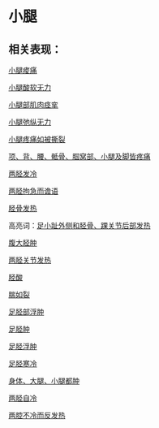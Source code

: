 # 小腿

## 相关表现：

[小腿痠痛](https://zuoye.gmzyh.com/search?key=小腿痠痛)
[小腿酸软无力](https://zuoye.gmzyh.com/search?key=小腿酸软无力)
[小腿部肌肉痉挛](https://zuoye.gmzyh.com/search?key=小腿部肌肉痉挛)
[小腿弛纵无力](https://zuoye.gmzyh.com/search?key=小腿弛纵无力)
[小腿疼痛如被撕裂](https://zuoye.gmzyh.com/search?key=小腿疼痛如被撕裂)
[项、背、腰、骶骨、腘窝部、小腿及脚皆疼痛](https://zuoye.gmzyh.com/search?key=项、背、腰、骶骨、腘窝部、小腿及脚皆疼痛)
[两胫发冷](https://zuoye.gmzyh.com/search?key=两胫发冷)
[两胫拘急而谵语](https://zuoye.gmzyh.com/search?key=两胫拘急而谵语)
[胫骨发热](https://zuoye.gmzyh.com/search?key=胫骨发热)
高亮词：[足小趾外侧和胫骨、踝关节后部发热](https://zuoye.gmzyh.com/search?key=足小趾外侧和胫骨、踝关节后部发热)  
[腹大胫肿](https://zuoye.gmzyh.com/search?key=腹大胫肿)
[两胫关节发热](https://zuoye.gmzyh.com/search?key=两胫关节发热)
[胫酸](https://zuoye.gmzyh.com/search?key=胫酸)
[腨如裂](https://zuoye.gmzyh.com/search?key=腨如裂)
[足胫部浮肿](https://zuoye.gmzyh.com/search?key=足胫部浮肿)
[足胫肿](https://zuoye.gmzyh.com/search?key=足胫肿)
[足胫浮肿](https://zuoye.gmzyh.com/search?key=足胫浮肿)
[足胫寒冷](https://zuoye.gmzyh.com/search?key=足胫寒冷)
[身体、大腿、小腿都肿](https://zuoye.gmzyh.com/search?key=身体、大腿、小腿都肿)
[两胫自冷](https://zuoye.gmzyh.com/search?key=两胫自冷)
[两腔不冷而反发热](https://zuoye.gmzyh.com/search?key=两腔不冷而反发热)